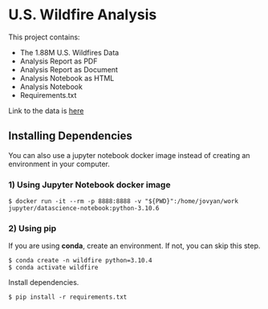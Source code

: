 # U.S. Wildfire Analysis
This project contains:
<ul>
    <li>The 1.88M U.S. Wildfires Data</li>
    <li>Analysis Report as PDF</li>
    <li>Analysis Report as Document</li>
    <li>Analysis Notebook as HTML</li>
    <li>Analysis Notebook</li>
    <li>Requirements.txt</li>
</ul>

Link to the data is [here](https://www.kaggle.com/datasets/rtatman/188-million-us-wildfires?resource=download)

## Installing Dependencies
You can also use a jupyter notebook docker image instead of creating an environment in your computer.
### 1) Using Jupyter Notebook docker image

```shell
$ docker run -it --rm -p 8888:8888 -v "${PWD}":/home/jovyan/work jupyter/datascience-notebook:python-3.10.6
```

### 2) Using pip
If you are using <b>conda</b>, create an environment. If not, you can skip this step.
```shell
$ conda create -n wildfire python=3.10.4
$ conda activate wildfire
```

Install dependencies.
```shell
$ pip install -r requirements.txt
```

